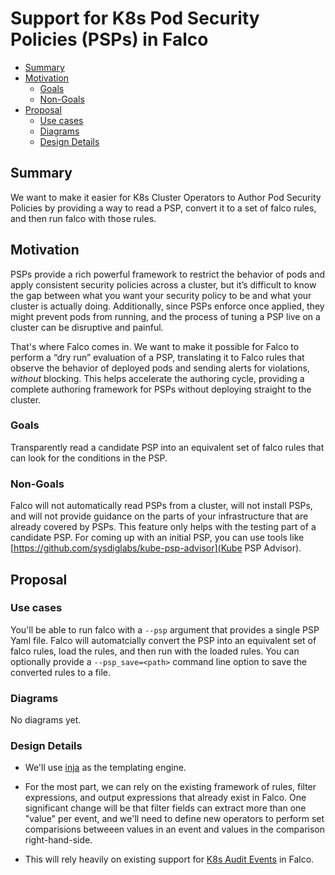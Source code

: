 # Support for K8s Pod Security Policies (PSPs) in Falco

<!-- toc -->

- [Summary](#summary)
- [Motivation](#motivation)
  * [Goals](#goals)
  * [Non-Goals](#non-goals)
- [Proposal](#proposal)
  * [Use cases](#use-cases)
  * [Diagrams](#diagrams)
  * [Design Details](#design-details)

<!-- tocstop -->

## Summary

We want to make it easier for K8s Cluster Operators to Author Pod Security Policies by providing a way to read a PSP, convert it to a set of falco rules, and then run falco with those rules.

## Motivation

PSPs provide a rich powerful framework to restrict the behavior of pods and apply consistent security policies across a cluster, but it’s difficult to know the gap between what you want your security policy to be and what your cluster is actually doing. Additionally, since PSPs enforce once applied, they might prevent pods from running, and the process of tuning a PSP live on a cluster can be disruptive and painful.

That's where Falco comes in. We want to make it possible for Falco to perform a “dry run” evaluation of a PSP, translating it to Falco rules that observe the behavior of deployed pods and sending alerts for violations, *without* blocking. This helps accelerate the authoring cycle, providing a complete authoring framework for PSPs without deploying straight to the cluster.

### Goals

Transparently read a candidate PSP into an equivalent set of falco rules that can look for the conditions in the PSP.

### Non-Goals

Falco will not automatically read PSPs from a cluster, will not install PSPs, and will not provide guidance on the parts of your infrastructure that are already covered by PSPs. This feature only helps with the testing part of a candidate PSP. For coming up with an initial PSP, you can use tools like [https://github.com/sysdiglabs/kube-psp-advisor](Kube PSP Advisor).

## Proposal

### Use cases

You'll be able to run falco with a `--psp` argument that provides a single PSP Yaml file. Falco will automatcially convert the PSP into an equivalent set of falco rules, load the rules, and then run with the loaded rules. You can optionally provide a `--psp_save=<path>` command line option to save the converted rules to a file.

### Diagrams

No diagrams yet.

### Design Details

* We'll use [inja](https://github.com/pantor/inja) as the templating engine.

* For the most part, we can rely on the existing framework of rules, filter expressions, and output expressions that already exist in Falco. One significant change will be that filter fields can extract more than one "value" per event, and we'll need to define new operators to perform set comparisions betweeen values in an event and values in the comparison right-hand-side.

* This will rely heavily on existing support for [K8s Audit Events](https://falco.org/docs/event-sources/kubernetes-audit/) in Falco.
